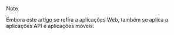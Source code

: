 > [!NOTE]
> Embora este artigo se refira a aplicações Web, também se aplica a aplicações API e aplicações móveis.
> 
> 

<!--HONumber=Sep16_HO3-->


